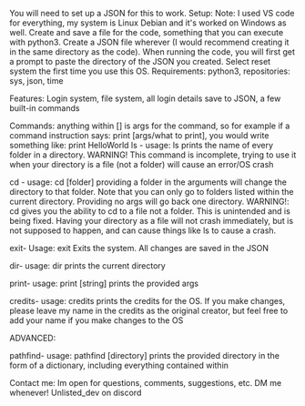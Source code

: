 You will need to set up a JSON for this to work.
Setup: 
Note: I used VS code for everything, my system is Linux Debian and it's worked on Windows as well.
Create and save a file for the code, something that you can execute with python3. Create a JSON file wherever (I would recommend creating it in the same directory as the code). When running the code, you will first get a prompt to paste the directory of the JSON you created. Select reset system the first time you use this OS.
Requirements: python3, repositories: sys, json, time

Features: Login system, file system, all login details save to JSON, a few built-in commands

Commands:
anything within [] is args for the command, so for example if a command instruction says: print [args/what to print], you would write something like: print HelloWorld
ls - 
usage: ls
prints the name of every folder in a directory. 
WARNING! This command is incomplete, trying to use it when your directory is a file (not a folder) will cause an error/OS crash

cd - 
usage: cd [folder]
providing a folder in the arguments will change the directory to that folder. Note that you can only go to folders listed within the current directory. Providing no args will go back one directory. 
WARNING!: cd gives you the ability to cd to a file not a folder. This is unintended and is being fixed. Having your directory as a file will not crash immediately, but is not supposed to happen, and can cause things like ls to cause a crash.

exit-
Usage: exit
Exits the system. All changes are saved in the JSON

dir-
usage: dir
prints the current directory

print-
usage: print [string]
prints the provided args

credits-
usage: credits
prints the credits for the OS.  If you make changes, please leave my name in the credits as the original creator, but feel free to add your name if you make changes to the OS

ADVANCED:

pathfind-
usage: pathfind [directory]
prints the provided directory in the form of a dictionary, including everything contained within

Contact me:
Im open for questions, comments, suggestions, etc. DM me whenever!
Unlisted_dev on discord
